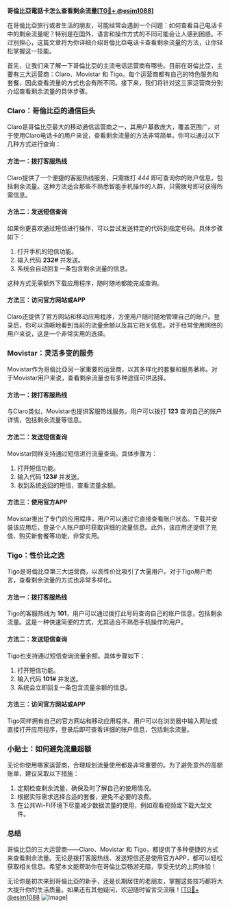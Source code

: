 **哥倫比亞電話卡怎么查看剩余流量[[TG💪+ @esim1088](https://t.me/s/esim1088)]**

在哥倫比亞旅行或者生活的朋友，可能经常会遇到一个问题：如何查看自己电话卡中的剩余流量呢？特别是在国外，语言和操作方式的不同可能会让人感到困惑。不过别担心，这篇文章将为你详细介绍哥倫比亞电话卡查看剩余流量的方法，让你轻松掌握这一技能。

首先，让我们来了解一下哥倫比亞的主流电话运营商有哪些。目前在哥倫比亞，主要有三大运营商：Claro、Movistar 和 Tigo。每个运营商都有自己的特色服务和套餐，因此查看流量的方式也会有所不同。接下来，我们将针对这三家运营商分别介绍查看剩余流量的具体步骤。

### Claro：哥倫比亞的通信巨头

Claro是哥倫比亞最大的移动通信运营商之一，其用户基数庞大，覆盖范围广。对于使用Claro电话卡的用户来说，查看剩余流量的方法非常简单。你可以通过以下几种方式进行查询：

#### 方法一：拨打客服热线
Claro提供了一个便捷的客服热线服务，只需拨打 *444* 即可查询你的账户信息，包括剩余流量。这种方法适合那些不熟悉智能手机操作的人群，只需拨号即可获得所需信息。

#### 方法二：发送短信查询
如果你更喜欢通过短信进行操作，可以尝试发送特定的代码到指定号码。具体步骤如下：
1. 打开手机的短信功能。
2. 输入代码 **232#** 并发送。
3. 系统会自动回复一条包含剩余流量的信息。

这种方式无需额外下载应用程序，随时随地都能完成查询。

#### 方法三：访问官方网站或APP
Claro还提供了官方网站和移动应用程序，方便用户随时随地管理自己的账户。登录后，你可以清晰地看到当前的流量余额以及其它相关信息。对于经常使用网络的用户来说，这是一个非常实用的选择。

### Movistar：灵活多变的服务

Movistar作为哥倫比亞另一家重要的运营商，以其多样化的套餐和服务著称。对于Movistar用户来说，查看剩余流量也有多种途径可供选择。

#### 方法一：拨打客服热线
与Claro类似，Movistar也提供客服热线服务。用户可以拨打 **123** 查询自己的账户详情，包括剩余流量等信息。

#### 方法二：发送短信查询
Movistar同样支持通过短信进行流量查询。具体步骤为：
1. 打开短信功能。
2. 输入代码 **123#** 并发送。
3. 收到系统返回的短信，查看流量余额。

#### 方法三：使用官方APP
Movistar推出了专门的应用程序，用户可以通过它直接查看账户状态。下载并安装该应用后，登录个人账户即可获取详细的流量信息。此外，该应用还提供了充值、购买新套餐等功能，非常实用。

### Tigo：性价比之选

Tigo是哥倫比亞第三大运营商，以高性价比吸引了大量用户。对于Tigo用户而言，查看剩余流量的方式也非常多样化。

#### 方法一：拨打客服热线
Tigo的客服热线为 **101**，用户可以通过拨打此号码查询自己的账户信息，包括剩余流量。这是一种快速简便的方式，尤其适合不熟悉手机操作的用户。

#### 方法二：发送短信查询
Tigo也支持通过短信查询流量余额。具体步骤如下：
1. 打开短信功能。
2. 输入代码 **101#** 并发送。
3. 系统会立即回复一条包含流量余额的信息。

#### 方法三：访问官方网站或APP
Tigo同样拥有自己的官方网站和移动应用程序。用户可以在浏览器中输入网址或直接打开应用程序，登录后即可查看详细的账户信息，包括剩余流量。

### 小贴士：如何避免流量超额

无论你使用哪家运营商，合理规划流量使用都是非常重要的。为了避免意外的高额账单，建议采取以下措施：
1. 定期检查剩余流量，确保及时了解自己的使用情况。
2. 根据实际需求选择合适的套餐，避免不必要的浪费。
3. 在公共Wi-Fi环境下尽量减少数据流量的使用，例如观看视频或下载大型文件。

### 总结

哥倫比亞的三大运营商——Claro、Movistar 和 Tigo，都提供了多种便捷的方式来查看剩余流量。无论是拨打客服热线、发送短信还是使用官方APP，都可以轻松获取相关信息。希望本文能帮助你在哥倫比亞畅游无阻，享受无忧的上网体验！

无论你是初次来到哥倫比亞的新手，还是长期居住的老朋友，掌握这些技巧都将大大提升你的生活质量。如果还有其他疑问，欢迎随时留言交流哦！[[TG💪+ @esim1088](https://t.me/s/esim1088) ![Image](https://i.postimg.cc/4NQfJmqS/Snipaste-2025-05-13-00-14-12.png)]